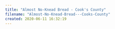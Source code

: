 ```yaml
---
title: "Almost No-Knead Bread - Cook's County"
filename: "Almost-No-Knead-Bread---Cooks-County"
created: 2020-06-11 16:32:19
---
```


